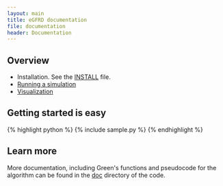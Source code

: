 ```yaml
---
layout: main
title: eGFRD documentation
file: documentation
header: Documentation
---
```


## Overview

* Installation. See the
[INSTALL](http://github.com/gfrd/egfrd/tree/develop/INSTALL) file.
* [Running a simulation](/simulation)
* [Visualization](/visualization)

## Getting started is easy

{% highlight python %}
{% include sample.py %}
{% endhighlight %}

## Learn more

More documentation, including Green's functions and pseudocode for the 
algorithm can be found in the [doc](http://github.com/gfrd/egfrd/tree/develop/doc") directory of 
the code.

